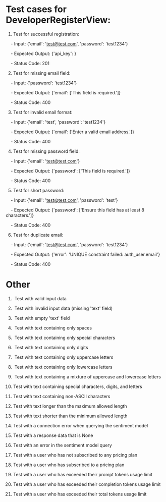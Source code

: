 # Test cases for DeveloperRegisterView:

1. Test for successful registration:

    - Input: {'email': '<test@test.com>', 'password': 'test1234'}

    - Expected Output: {'api_key': <generated API key>}

    - Status Code: 201

2. Test for missing email field:

    - Input: {'password': 'test1234'}

    - Expected Output: {'email': ['This field is required.']}

    - Status Code: 400

3. Test for invalid email format:

    - Input: {'email': 'test', 'password': 'test1234'}

    - Expected Output: {'email': ['Enter a valid email address.']}

    - Status Code: 400

4. Test for missing password field:

    - Input: {'email': '<test@test.com>'}

    - Expected Output: {'password': ['This field is required.']}

    - Status Code: 400

5. Test for short password:

    - Input: {'email': '<test@test.com>', 'password': 'test'}

    - Expected Output: {'password': ['Ensure this field has at least 8 characters.']}

    - Status Code: 400

6. Test for duplicate email:

    - Input: {'email': '<test@test.com>', 'password': 'test1234'}

    - Expected Output: {'error': 'UNIQUE constraint failed: auth_user.email'}

    - Status Code: 400

# Other 

1.  Test with valid input data

2.  Test with invalid input data (missing 'text' field)

3.  Test with empty 'text' field

4.  Test with text containing only spaces

5.  Test with text containing only special characters

6.  Test with text containing only digits

7.  Test with text containing only uppercase letters

8.  Test with text containing only lowercase letters

9.  Test with text containing a mixture of uppercase and lowercase letters

10. Test with text containing special characters, digits, and letters

11. Test with text containing non-ASCII characters

12. Test with text longer than the maximum allowed length

13. Test with text shorter than the minimum allowed length

14. Test with a connection error when querying the sentiment model

15. Test with a response data that is None

16. Test with an error in the sentiment model query

17. Test with a user who has not subscribed to any pricing plan

18. Test with a user who has subscribed to a pricing plan

19. Test with a user who has exceeded their prompt tokens usage limit

20. Test with a user who has exceeded their completion tokens usage limit

21. Test with a user who has exceeded their total tokens usage limit